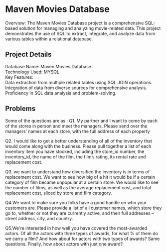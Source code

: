 
#  Maven Movies Database
Overview: The Maven Movies Database project is a comprehensive SQL-based solution for managing and analyzing movie-related data. This project demonstrates the use of SQL to extract, integrate, and analyze data from various tables within a relational database.
 


## Project Details
Database Name: Maven Movies Database   
Technology Used: MYSQL  
Key Features:  
Data extraction from multiple related tables using SQL JOIN operations.  
Integration of data from diverse sources for comprehensive analysis.        
Proficiency in SQL data analysis and problem-solving.
## Problems
Some of the questions are as :
Q1. My partner and I want to come by each of the stores in person and meet the managers. 
Please send over the managers’ names at each store, with the full address 
of each property

Q2. I would like to get a better understanding of all of the inventory that would come along with the business. 
Please pull together a list of each inventory item you have stocked, including the store_id number, 
the inventory_id, the name of the film, the film’s rating, its rental rate and replacement cost. 

Q3. we want to understand how diversified the inventory is in terms of replacement cost. We want to 
see how big of a hit it would be if a certain category of film became unpopular at a certain store.
We would like to see the number of films, as well as the average replacement cost, and total replacement cost, 
sliced by store and film category. 

Q4.We want to make sure you folks have a good handle on who your customers are. Please provide a list 
of all customer names, which store they go to, whether or not they are currently active, 
and their full addresses – street address, city, and country. 

Q5.We're interested in how well you have covered the most-awarded actors. 
Of all the actors with three types of awards, for what % of them do we carry a film?
And how about for actors with two types of awards? Same questions. 
Finally, how about actors with just one award? 
